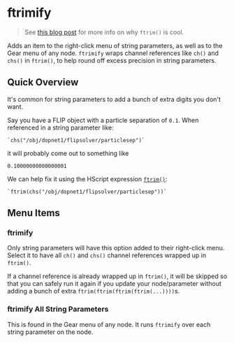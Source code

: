 # ftrimify

> See [this blog post](https://www.jamesrobinsonvfx.com/tips/2021/08/19/ftrim-function/)
> for more info on why `ftrim()` is cool.

Adds an item to the right-click menu of string parameters, as well as to the
Gear menu of any node. `ftrimify` wraps channel references like `ch()` and `chs()`
in `ftrim()`, to help round off excess precision in string parameters.

## Quick Overview

It's common for string parameters to add a bunch of extra digits you don't want.

Say you have a FLIP object with a particle separation of `0.1`. When
referenced in a string parameter like:

```
`chs("/obj/dopnet1/flipsolver/particlesep")`
```
it will probably come out to something like

```
0.10000000000000001
```
We can help fix it using the HScript expression [`ftrim()`](https://www.sidefx.com/docs/houdini/expressions/ftrim.html):
```
`ftrim(chs("/obj/dopnet1/flipsolver/particlesep"))`
```

## Menu Items

### ftrimify

Only string parameters will have this option added to their right-click menu.
Select it to have all `ch()` and `chs()` channel references wrapped up in
`ftrim()`.

If a channel reference is already wrapped up in `ftrim()`, it will be skipped so
that you can safely run it again if you update your node/parameter without
adding a bunch of extra `ftrim(ftrim(ftrim(ftrim(...))))`s.

### ftrimify All String Parameters

This is found in the Gear menu of any node. It runs `ftrimify` over each string
parameter on the node.
